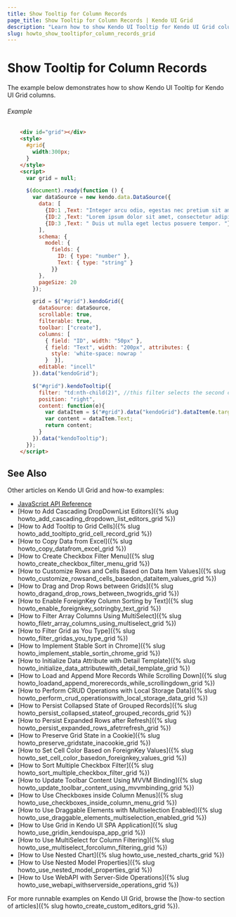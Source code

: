 ```yaml
---
title: Show Tooltip for Column Records
page_title: Show Tooltip for Column Records | Kendo UI Grid
description: "Learn how to show Kendo UI Tooltip for Kendo UI Grid columns."
slug: howto_show_tooltipfor_column_records_grid
---
```


# Show Tooltip for Column Records

The example below demonstrates how to show Kendo UI Tooltip for Kendo UI Grid columns.

###### Example

```html
    <div id="grid"></div>
    <style>
      #grid{
        width:300px;
      }
    </style>
    <script>
      var grid = null;

      $(document).ready(function () {
        var dataSource = new kendo.data.DataSource({
          data: [
            {ID:1 ,Text: "Integer arcu odio, egestas nec pretium sit amet, aliquet vel nibh. Aliquam ac ante fringilla, consectetur erat at, dapibus est. Pellentesque facilisis iaculis neque, in auctor eros fringilla ut. Proin sit amet aliquet lorem. Pellentesque habitant morbi tristique senectus et netus et malesuada fames ac turpis egestas. Integer porttitor vel neque ac dapibus. Nullam bibendum, velit quis tristique placerat, nibh ante vulputate sem, vel sodales tellus felis nec mi. In hac habitasse platea dictumst. Suspendisse in lacus nec ligula elementum interdum. Mauris at bibendum elit. Mauris dignissim, quam quis blandit rutrum, nunc nulla porttitor eros, eget volutpat magna nulla eu massa. Cum sociis natoque penatibus et magnis dis parturient montes, nascetur ridiculus mus. Fusce consectetur blandit est ut commodo. Vestibulum vel tellus a purus accumsan venenatis."},
            {ID:2 ,Text: "Lorem ipsum dolor sit amet, consectetur adipiscing elit. "},
            {ID:3 ,Text: " Duis ut nulla eget lectus posuere tempor. "}
          ],
          schema: {
            model: {
              fields: {
                ID: { type: "number" },
                Text: { type: "string" }
              }}
          },
          pageSize: 20
        });

        grid = $("#grid").kendoGrid({
          dataSource: dataSource,
          scrollable: true,
          filterable: true,
          toolbar: ["create"],
          columns: [
            { field: "ID", width: "50px" },
            { field: "Text", width: "200px", attributes: {
              style: 'white-space: nowrap '
            }  }],
          editable: "incell"
        }).data("kendoGrid");  

        $("#grid").kendoTooltip({
          filter: "td:nth-child(2)", //this filter selects the second column's cells
          position: "right",
          content: function(e){
            var dataItem = $("#grid").data("kendoGrid").dataItem(e.target.closest("tr"));
            var content = dataItem.Text;
            return content;
          }
        }).data("kendoTooltip");
      });
    </script>
```

## See Also

Other articles on Kendo UI Grid and how-to examples:

* [JavaScript API Reference](/api/javascript/ui/grid)
* [How to Add Cascading DropDownList Editors]({% slug howto_add_cascading_dropdown_list_editors_grid %})
* [How to Add Tooltip to Grid Cells]({% slug howto_add_tooltipto_grid_cell_record_grid %})
* [How to Copy Data from Excel]({% slug howto_copy_datafrom_excel_grid %})
* [How to Create Checkbox Filter Menu]({% slug howto_create_checkbox_filter_menu_grid %})
* [How to Customize Rows and Cells Based on Data Item Values]({% slug howto_customize_rowsand_cells_basedon_dataitem_values_grid %})
* [How to Drag and Drop Rows between Grids]({% slug howto_dragand_drop_rows_between_twogrids_grid %})
* [How to Enable ForeignKey Column Sorting by Text]({% slug howto_enable_foreignkey_sotringby_text_grid %})
* [How to Filter Array Columns Using MultiSelect]({% slug howto_filetr_array_columns_using_multiselect_grid %})
* [How to Filter Grid as You Type]({% slug howto_filter_gridas_you_type_grid %})
* [How to Implement Stable Sort in Chrome]({% slug howto_implement_stable_sortin_chrome_grid %})
* [How to Initialize Data Attribute with Detail Template]({% slug howto_initialize_data_attributewith_detail_template_grid %})
* [How to Load and Append More Records While Scrolling Down]({% slug howto_loadand_append_morerecords_while_scrollingdown_grid %})
* [How to Perform CRUD Operations with Local Storage Data]({% slug howto_perform_crud_operationswith_local_storage_data_grid %})
* [How to Persist Collapsed State of Grouped Records]({% slug howto_persist_collapsed_stateof_grouped_records_grid %})
* [How to Persist Expanded Rows after Refresh]({% slug howto_persist_expanded_rows_afetrrefresh_grid %})
* [How to Preserve Grid State in a Cookie]({% slug howto_preserve_gridstate_inacookie_grid %})
* [How to Set Cell Color Based on ForeignKey Values]({% slug howto_set_cell_color_basedon_foreignkey_values_grid %})
* [How to Sort Multiple Checkbox Filter]({% slug howto_sort_multiple_checkbox_filter_grid %})
* [How to Update Toolbar Content Using MVVM Binding]({% slug howto_update_toolbar_content_using_mvvmbinding_grid %})
* [How to Use Checkboxes inside Column Menus]({% slug howto_use_checkboxes_inside_column_menu_grid %})
* [How to Use Draggable Elements with Multiselection Enabled]({% slug howto_use_draggable_elements_multiselection_enabled_grid %})
* [How to Use Grid in Kendo UI SPA Application]({% slug howto_use_gridin_kendouispa_app_grid %})
* [How to Use MultiSelect for Column Filtering]({% slug howto_use_multiselect_forcolumn_filtering_grid %})
* [How to Use Nested Chart]({% slug howto_use_nested_charts_grid %})
* [How to Use Nested Model Properties]({% slug howto_use_nested_model_properties_grid %})
* [How to Use WebAPI with Server-Side Operations]({% slug howto_use_webapi_withserverside_operations_grid %})

For more runnable examples on Kendo UI Grid, browse the [how-to section of articles]({% slug howto_create_custom_editors_grid %}).
